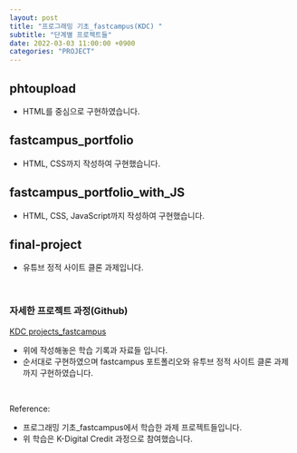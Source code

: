 ```yaml
---
layout: post
title: "프로그래밍 기초_fastcampus(KDC) "
subtitle: "단계별 프로젝트들"
date: 2022-03-03 11:00:00 +0900
categories: "PROJECT"
---
```


## phtoupload

- HTML를 중심으로 구현하였습니다.

## fastcampus_portfolio

- HTML, CSS까지 작성하여 구현했습니다.

## fastcampus_portfolio_with_JS

- HTML, CSS, JavaScript까지 작성하여 구현했습니다.

## final-project

- 유튜브 정적 사이트 클론 과제입니다. 

<br>

### 자세한 프로젝트 과정(Github)
[KDC projects_fastcampus](https://github.com/iheese/K-Digital-Credit)

- 위에 작성해놓은 학습 기록과 자료들 입니다. 
- 순서대로 구현하였으며 fastcampus 포트폴리오와 유투브 정적 사이트 클론 과제까지 구현하였습니다. 

<br>

Reference:
- 프로그래밍 기초_fastcampus에서 학습한 과제 프로젝트들입니다.
- 위 학습은 K-Digital Credit 과정으로 참여했습니다. 
